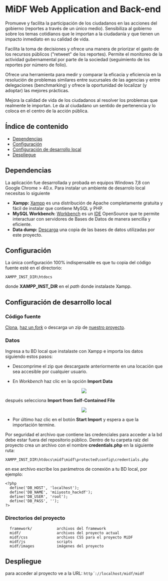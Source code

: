 # MiDF Web Application and Back-end

Promueve y facilita la participación de los ciudadanos en las acciones del gobierno (reportes a través de un único medio). Sensibiliza al gobierno sobre los temas cotidianos que le importan a la ciudadanía y que tienen un impacto inmediato en su calidad de vida.

Facilita la toma de decisiones y ofrece una manera de priorizar el gasto de los recursos públicos ("retweet" de los reportes). Permite el monitoreo de la actividad gubernamental por parte de la sociedad (seguimiento de los reportes por número de folio).

Ofrece una herramienta para medir y comparar la eficacia y eficiencia en la resolución de problemas similares entre sucursales de las agencias y entre delegaciones (benchmarking) y ofrece la oportunidad de localizar (y adoptar) las mejores prácticas.

Mejora la calidad de vida de los ciudadanos al resolver los problemas que realmente le importan. Le da al ciudadano un sentido de pertenencia y lo coloca en el centro de la acción pública.


## Índice de contenido

- [Dependencias](#dependencies)
- [Configuración](#config)
- [Configuración de desarrollo local](#config-local)
- [Despliegue](#show)

<a name="dependencies"></a>
## Dependencias
La aplicación fue desarrollada y probada en equipos Windows 7,8 con Google Chrome > 40.x. Para instalar un ambiente de desarrolo local necesitas lo siguiente

* **Xampp:** [Xampp](https://www.apachefriends.org/download.html) es una distribución de Apache completamente gratuita y fácil de instalar que contiene MySQL y PHP.
* **MySQL Workbench:** [Workbench](http://dev.mysql.com/downloads/workbench/) es un [IDE](http://es.wikipedia.org/wiki/Entorno_de_desarrollo_integrado) OpenSource que te permite interactuar con servidores de Bases de Datos de manera sencilla y eficiente.
* **Data dump:** [Descarga](https://dl.dropboxusercontent.com/u/74116385/miDF/database.zip) una copia de las bases de datos utilizadas por este proyecto.

<a name="config"></a>
## Configuración
La única configuración 100% indispensable es que tu copia del código fuente esté en el directorio:

`XAMPP_INST_DIR\htdocs`

donde **XAMPP_INST_DIR** en el *path* donde instalaste Xampp.

<a name="config-local"></a>
## Configuración de desarrollo local
### Código fuente
[Clona](http://gitref.org/creating/#clone), [haz un *fork*](https://help.github.com/articles/fork-a-repo) o descarga un zip de [nuestro proyecto](https://github.com/saul-mtz/midf).

### Datos
Ingresa a tu BD local que instalaste con Xampp e importa los datos siguiendo estos pasos:
    
* Descomprime el zip que descargaste anteriormente en una locación que sea accesible por cualquier usuario.

* En *Workbench* haz clic en la opción **Import Data**
<div align="center"><img src="https://dl.dropboxusercontent.com/u/74116385/miDF/screen1.png"></div>

después selecciona **Import from Self-Contained File**
<div align="center"><img src="https://dl.dropboxusercontent.com/u/74116385/miDF/screen2.png"></div>

* Por último haz clic en el botón **Start Import** y espera a que la importación termine.

Por seguridad el archivo que contiene las credenciales para acceder a la bd debe estar fuera del repositorio público. Dentro de tu carpeta raíz del proyecto crea un archivo con el nombre **credentials.php** en la siguiente ruta:

`XAMPP_INST_DIR\htdocs\midf\midf\protected\config\credentials.php`

en ese archivo escribe los parámetros de conexión a tu BD local, por ejemplo:
```
<?php
  define('DB_HOST', 'localhost');
  define('DB_NAME', 'miiyosto_hackdf');
  define('DB_USER', 'root');
  define('DB_PASS', '');
?>
```

### Directorios del proyecto
      framework/           archivos del framework
      midf/                archivos del proyecto actual
      midf/css             archivos CSS para el proyecto MiDF
      midf/js              scripts
      midf/images          imágenes del proyecto
      

<a name="show"></a>
## Despliegue
para acceder al proyecto ve a la URL:
`http´://localhost/midf/midf`